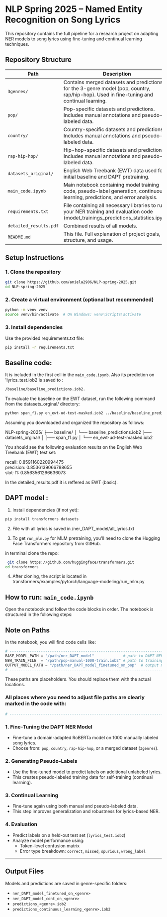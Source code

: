 # NLP Spring 2025 – Named Entity Recognition on Song Lyrics

This repository contains the full pipeline for a research project on adapting NER models to song lyrics using fine-tuning and continual learning techniques.

##  Repository Structure

| Path | Description |
|------|-------------|
| `3genres/` | Contains merged datasets and predictions for the 3-genre model (pop, country, rap/hip-hop). Used in fine-tuning and continual learning. |
| `pop/` | Pop-specific datasets and predictions. Includes manual annotations and pseudo-labeled data. |
| `country/` | Country-specific datasets and predictions. Includes manual annotations and pseudo-labeled data. |
| `rap-hip-hop/` | Hip-hop-specific datasets and predictions. Includes manual annotations and pseudo-labeled data. |
| `datasets_original/` | English Web Treebank (EWT) data used for initial baseline and DAPT pretraining. |
| `main_code.ipynb` | Main notebook containing model training code, pseudo-label generation, continuous learning, predictions, and error analysis. |
| `requirements.txt` | File containing all necessary libraries to run your NER training and evaluation code (model_trainings_predictions_statistics.ipynb)
| `detailed_results.pdf`| Combined results of all models. |
| `README.md` | This file. Full explanation of project goals, structure, and usage. |



##  Setup Instructions

### 1. Clone the repository

```bash
git clone https://github.com/aniela2906/NLP-spring-2025.git
cd NLP-spring-2025
```

### 2. Create a virtual environment (optional but recommended)

```bash
python -m venv venv
source venv/bin/activate  # On Windows: venv\Scripts\activate
```
### 3. Install dependencies
Use the provided requirements.txt file:
```bash
pip install -r requirements.txt
```
## Baseline code: 

It is included in the first cell in the `main_code.ipynb`. 
Also its prediction on 'lyrics_test.iob2'is saved to : 
```bash
/baseline/baseline_predictions.iob2.  
```
To evaluate the baseline on the EWT dataset, run the following command from the datasets_orginal/ directory:

```bash
python span_f1.py en_ewt-ud-test-masked.iob2 ../baseline/baseline_predictions.iob2
```
  
Assuming you downloaded and organized the repository as follows:

NLP-spring-2025/
├── baseline/
│   └── baseline_predictions.iob2
├── datasets_orginal/
│   ├── span_f1.py
│   └── en_ewt-ud-test-masked.iob2
  
You should see the following evaluation results on the English Web Treebank (EWT) test set: 
  
recall:     0.8591160220994475  
precision:  0.8536139066788655  
slot-f1:    0.8563561266636073  


In the detailed_results.pdf it is reffered as EWT (basic).  


## DAPT model :
 1. Install dependencies (if not yet):
  ```bash
  pip install transformers datasets
  ```

2. File with all lyrics is saved in /ner_DAPT_model/all_lyrics.txt

3. To get `run_mlm.py` for MLM pretraining, you'll need to clone the Hugging Face Transformers repository from GitHub.

in terminal clone the repo:
 ```bash
  git clone https://github.com/huggingface/transformers.git
cd transformers
  ```

4. After cloning, the script is located in transformers/examples/pytorch/language-modeling/run_mlm.py


##  How to run: `main_code.ipynb`


Open the notebook and follow the code blocks in order. The notebook is structured in the following steps:

##  Note on Paths


In the notebook, you will find code cells like:

```python
# ------------------------------------------------------------------------------------------------------
BASE_MODEL_PATH = "/path/ner_DAPT_model"             # path to DAPT NER model
NEW_TRAIN_FILE  = "/path/pop-manual-1000-train.iob2" # path to training dataset
OUTPUT_MODEL_PATH = "/path/ner_DAPT_model_finetuned_on_pop"  # output model path
# ------------------------------------------------------------------------------------------------------
```
These paths are placeholders. You should replace them with the actual locations.

### All places where you need to adjust file paths are clearly marked in the code with:
```python
# ------------------------------------------------------------------------------------------------------
```

### 1. Fine-Tuning the DAPT NER Model
- Fine-tune a domain-adapted RoBERTa model on 1000 manually labeled song lyrics.
- Choose from: `pop`, `country`, `rap-hip-hop`, or a merged dataset (`3genres`).

### 2. Generating Pseudo-Labels
- Use the fine-tuned model to predict labels on additional unlabeled lyrics.
- This creates pseudo-labeled training data for self-training (continual learning).

### 3. Continual Learning
- Fine-tune again using both manual and pseudo-labeled data.
- This step improves generalization and robustness for lyrics-based NER.

### 4. Evaluation
- Predict labels on a held-out test set (`lyrics_test.iob2`)
- Analyze model performance using:
  - Token-level confusion matrix
  - Error type breakdown: `correct`, `missed`, `spurious`, `wrong_label`

---

##  Output Files

Models and predictions are saved in genre-specific folders:

- `ner_DAPT_model_finetuned_on_<genre>`
- `ner_DAPT_model_cont_on_<genre>`
- `predictions_<genre>.iob2`
- `predictions_continuous_learning_<genre>.iob2`
